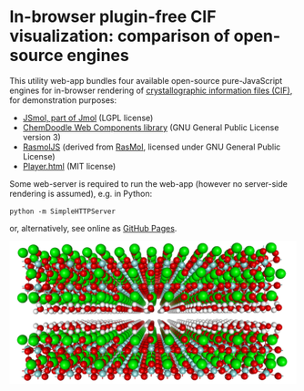In-browser plugin-free CIF visualization: comparison of open-source engines
======

This utility web-app bundles four available open-source pure-JavaScript engines for in-browser rendering of [crystallographic information files (CIF)](https://en.wikipedia.org/wiki/Crystallographic_Information_File), for demonstration purposes:

* [JSmol, part of Jmol](http://www.jmol.org) (LGPL license)
* [ChemDoodle Web Components library](http://web.chemdoodle.com) (GNU General Public License version 3)
* [RasmolJS](https://bitbucket.org/baoilleach/rasmoljs) (derived from [RasMol](http://www.rasmol.org), licensed under GNU General Public License)
* [Player.html](https://github.com/tilde-lab/player.html) (MIT license)

Some web-server is required to run the web-app (however no server-side rendering is assumed), e.g. in Python:
```
python -m SimpleHTTPServer
```
or, alternatively, see online as [GitHub Pages](http://blokhin.github.io/cif-js-engines).

![JavaScript-only CIF display](https://raw.githubusercontent.com/blokhin/cif-js-engines/master/utils/cheminformatics.png "JavaScript CIF rendering")
